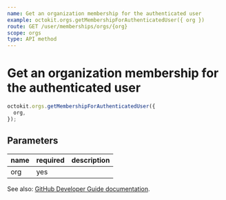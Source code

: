 ```yaml
---
name: Get an organization membership for the authenticated user
example: octokit.orgs.getMembershipForAuthenticatedUser({ org })
route: GET /user/memberships/orgs/{org}
scope: orgs
type: API method
---
```


# Get an organization membership for the authenticated user

```js
octokit.orgs.getMembershipForAuthenticatedUser({
  org,
});
```

## Parameters

<table>
  <thead>
    <tr>
      <th>name</th>
      <th>required</th>
      <th>description</th>
    </tr>
  </thead>
  <tbody>
    <tr><td>org</td><td>yes</td><td>

</td></tr>
  </tbody>
</table>

See also: [GitHub Developer Guide documentation](https://developer.github.com/v3/orgs/members/#get-an-organization-membership-for-the-authenticated-user).
